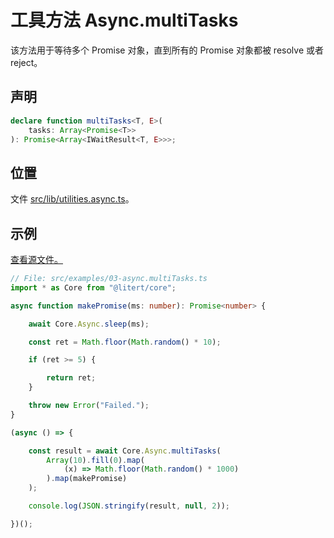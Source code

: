 # 工具方法 Async.multiTasks

该方法用于等待多个 Promise 对象，直到所有的 Promise 对象都被 resolve 或者 reject。

## 声明

```ts
declare function multiTasks<T, E>(
    tasks: Array<Promise<T>>
): Promise<Array<IWaitResult<T, E>>>;
```

## 位置

文件 [src/lib/utilities.async.ts](../../../src/lib/utilities.async.ts)。

## 示例

[查看源文件。](../../../src/examples/03-async.multiTasks.ts)

```ts
// File: src/examples/03-async.multiTasks.ts
import * as Core from "@litert/core";

async function makePromise(ms: number): Promise<number> {

    await Core.Async.sleep(ms);

    const ret = Math.floor(Math.random() * 10);

    if (ret >= 5) {

        return ret;
    }

    throw new Error("Failed.");
}

(async () => {

    const result = await Core.Async.multiTasks(
        Array(10).fill(0).map(
            (x) => Math.floor(Math.random() * 1000)
        ).map(makePromise)
    );

    console.log(JSON.stringify(result, null, 2));

})();
```
